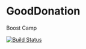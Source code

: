 # GoodDonation
Boost Camp

[![Build Status](https://travis-ci.org/eunjilee0430/InnerBeauty.svg?branch=master)](https://travis-ci.org/eunjilee0430/InnerBeauty)
